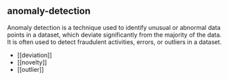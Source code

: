## anomaly-detection
Anomaly detection is a technique used to identify unusual or abnormal data points in a dataset, which deviate significantly from the majority of the data. It is often used to detect fraudulent activities, errors, or outliers in a dataset.


- [[deviation]]
- [[novelty]]
- [[outlier]]